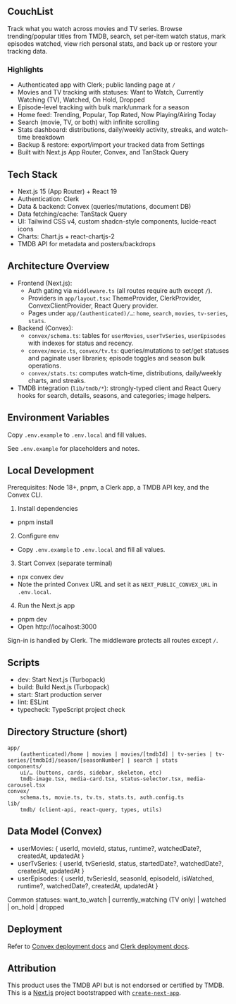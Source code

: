 ## CouchList

Track what you watch across movies and TV series. Browse trending/popular titles from TMDB, search, set per-item watch status, mark episodes watched, view rich personal stats, and back up or restore your tracking data.

### Highlights
- Authenticated app with Clerk; public landing page at `/`
- Movies and TV tracking with statuses: Want to Watch, Currently Watching (TV), Watched, On Hold, Dropped
- Episode-level tracking with bulk mark/unmark for a season
- Home feed: Trending, Popular, Top Rated, Now Playing/Airing Today
- Search (movie, TV, or both) with infinite scrolling
- Stats dashboard: distributions, daily/weekly activity, streaks, and watch-time breakdown
- Backup & restore: export/import your tracked data from Settings
- Built with Next.js App Router, Convex, and TanStack Query

## Tech Stack
- Next.js 15 (App Router) + React 19
- Authentication: Clerk
- Data & backend: Convex (queries/mutations, document DB)
- Data fetching/cache: TanStack Query
- UI: Tailwind CSS v4, custom shadcn-style components, lucide-react icons
- Charts: Chart.js + react-chartjs-2
- TMDB API for metadata and posters/backdrops

## Architecture Overview
- Frontend (Next.js):
	- Auth gating via `middleware.ts` (all routes require auth except `/`).
	- Providers in `app/layout.tsx`: ThemeProvider, ClerkProvider, ConvexClientProvider, React Query provider.
	- Pages under `app/(authenticated)/…`: `home`, `search`, `movies`, `tv-series`, `stats`.
- Backend (Convex):
	- `convex/schema.ts`: tables for `userMovies`, `userTvSeries`, `userEpisodes` with indexes for status and recency.
	- `convex/movie.ts`, `convex/tv.ts`: queries/mutations to set/get statuses and paginate user libraries; episode toggles and season bulk operations.
	- `convex/stats.ts`: computes watch-time, distributions, daily/weekly charts, and streaks.
- TMDB integration (`lib/tmdb/*`): strongly-typed client and React Query hooks for search, details, seasons, and categories; image helpers.

## Environment Variables
Copy `.env.example` to `.env.local` and fill values.

See `.env.example` for placeholders and notes.

## Local Development
Prerequisites: Node 18+, pnpm, a Clerk app, a TMDB API key, and the Convex CLI.

1) Install dependencies
- pnpm install

2) Configure env
- Copy `.env.example` to `.env.local` and fill all values.

3) Start Convex (separate terminal)
- npx convex dev
- Note the printed Convex URL and set it as `NEXT_PUBLIC_CONVEX_URL` in `.env.local`.

4) Run the Next.js app
- pnpm dev
- Open http://localhost:3000

Sign-in is handled by Clerk. The middleware protects all routes except `/`.

## Scripts
- dev: Start Next.js (Turbopack)
- build: Build Next.js (Turbopack)
- start: Start production server
- lint: ESLint
- typecheck: TypeScript project check

## Directory Structure (short)
```
app/
	(authenticated)/home | movies | movies/[tmdbId] | tv-series | tv-series/[tmdbId]/season/[seasonNumber] | search | stats
components/
	ui/… (buttons, cards, sidebar, skeleton, etc)
	tmdb-image.tsx, media-card.tsx, status-selector.tsx, media-carousel.tsx
convex/
	schema.ts, movie.ts, tv.ts, stats.ts, auth.config.ts
lib/
	tmdb/ (client-api, react-query, types, utils)
```

## Data Model (Convex)
- userMovies: { userId, movieId, status, runtime?, watchedDate?, createdAt, updatedAt }
- userTvSeries: { userId, tvSeriesId, status, startedDate?, watchedDate?, createdAt, updatedAt }
- userEpisodes: { userId, tvSeriesId, seasonId, episodeId, isWatched, runtime?, watchedDate?, createdAt, updatedAt }

Common statuses: want_to_watch | currently_watching (TV only) | watched | on_hold | dropped

## Deployment
Refer to [Convex deployment docs](https://docs.convex.dev/production/hosting/) and [Clerk deployment docs](https://clerk.com/docs/deployments/overview).

## Attribution
This product uses the TMDB API but is not endorsed or certified by TMDB.
This is a [Next.js](https://nextjs.org) project bootstrapped with [`create-next-app`](https://nextjs.org/docs/app/api-reference/cli/create-next-app).
